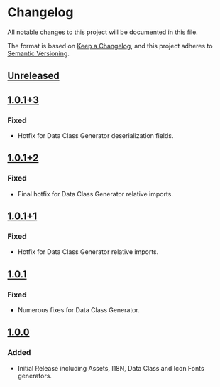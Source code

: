 # Changelog

All notable changes to this project will be documented in this file.

The format is based on [Keep a Changelog](https://keepachangelog.com/en/1.0.0/),
and this project adheres to [Semantic Versioning](https://semver.org/spec/v2.0.0.html).

## [Unreleased]

## [1.0.1+3]

### Fixed

- Hotfix for Data Class Generator deserialization fields.

## [1.0.1+2]

### Fixed

- Final hotfix for Data Class Generator relative imports.

## [1.0.1+1]

### Fixed

- Hotfix for Data Class Generator relative imports.

## [1.0.1]

### Fixed

- Numerous fixes for Data Class Generator.

## [1.0.0]

### Added

- Initial Release including Assets, I18N, Data Class and Icon Fonts generators.

[unreleased]: https://github.com/Jlgtri/generators_lite/compare/v1.0.1+3...HEAD
[1.0.1+3]: https://github.com/Jlgtri/generators_lite/compare/v1.0.1+2..v1.0.1+3
[1.0.1+2]: https://github.com/Jlgtri/generators_lite/compare/v1.0.1+1..v1.0.1+2
[1.0.1+1]: https://github.com/Jlgtri/generators_lite/compare/v1.0.1..v1.0.1+1
[1.0.1]: https://github.com/Jlgtri/generators_lite/compare/v1.0.0..v1.0.1
[1.0.0]: https://github.com/Jlgtri/generators_lite/releases/tag/v1.0.0
